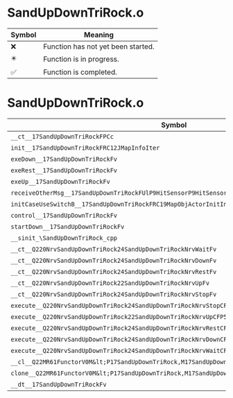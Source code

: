 # SandUpDownTriRock.o
| Symbol | Meaning 
| ------------- | ------------- 
| :x: | Function has not yet been started. 
| :eight_pointed_black_star: | Function is in progress. 
| :white_check_mark: | Function is completed. 


# SandUpDownTriRock.o
| Symbol | Decompiled? |
| ------------- | ------------- |
| `__ct__17SandUpDownTriRockFPCc` | :x: |
| `init__17SandUpDownTriRockFRC12JMapInfoIter` | :x: |
| `exeDown__17SandUpDownTriRockFv` | :x: |
| `exeRest__17SandUpDownTriRockFv` | :x: |
| `exeUp__17SandUpDownTriRockFv` | :x: |
| `receiveOtherMsg__17SandUpDownTriRockFUlP9HitSensorP9HitSensor` | :x: |
| `initCaseUseSwitchB__17SandUpDownTriRockFRC19MapObjActorInitInfo` | :x: |
| `control__17SandUpDownTriRockFv` | :x: |
| `startDown__17SandUpDownTriRockFv` | :x: |
| `__sinit_\SandUpDownTriRock_cpp` | :x: |
| `__ct__Q220NrvSandUpDownTriRock24SandUpDownTriRockNrvWaitFv` | :x: |
| `__ct__Q220NrvSandUpDownTriRock24SandUpDownTriRockNrvDownFv` | :x: |
| `__ct__Q220NrvSandUpDownTriRock24SandUpDownTriRockNrvRestFv` | :x: |
| `__ct__Q220NrvSandUpDownTriRock22SandUpDownTriRockNrvUpFv` | :x: |
| `__ct__Q220NrvSandUpDownTriRock24SandUpDownTriRockNrvStopFv` | :x: |
| `execute__Q220NrvSandUpDownTriRock24SandUpDownTriRockNrvStopCFP5Spine` | :x: |
| `execute__Q220NrvSandUpDownTriRock22SandUpDownTriRockNrvUpCFP5Spine` | :x: |
| `execute__Q220NrvSandUpDownTriRock24SandUpDownTriRockNrvRestCFP5Spine` | :x: |
| `execute__Q220NrvSandUpDownTriRock24SandUpDownTriRockNrvDownCFP5Spine` | :x: |
| `execute__Q220NrvSandUpDownTriRock24SandUpDownTriRockNrvWaitCFP5Spine` | :x: |
| `__cl__Q22MR61FunctorV0M&lt;P17SandUpDownTriRock,M17SandUpDownTriRockFPCvPv_v&gt;CFv` | :x: |
| `clone__Q22MR61FunctorV0M&lt;P17SandUpDownTriRock,M17SandUpDownTriRockFPCvPv_v&gt;CFP7JKRHeap` | :x: |
| `__dt__17SandUpDownTriRockFv` | :x: |
